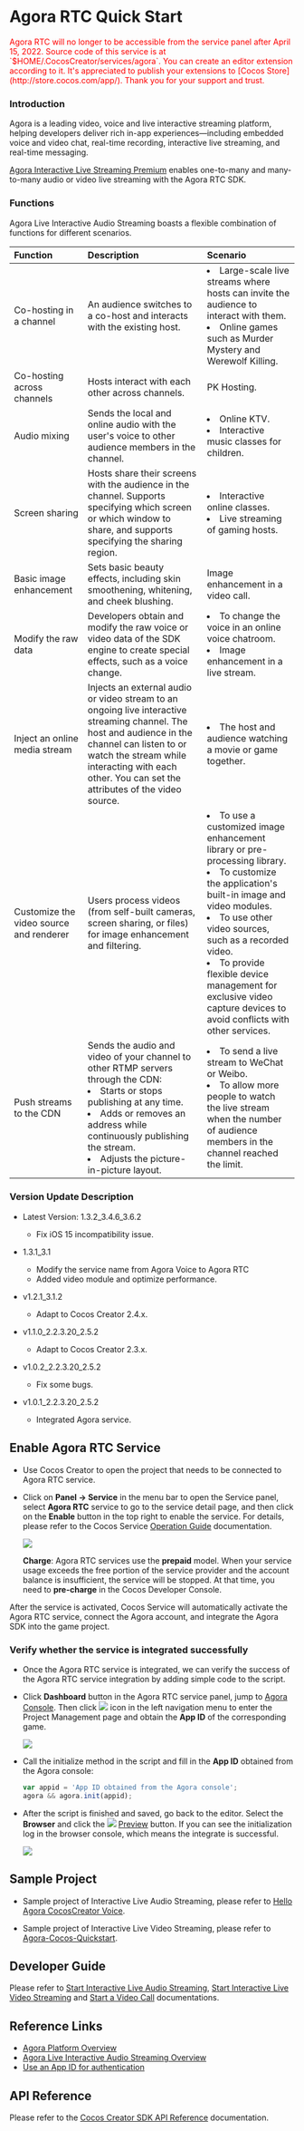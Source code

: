 # Agora RTC Quick Start

<span style="color:red">
Agora RTC will no longer to be accessible from the service panel after April 15, 2022.
Source code of this service is at `$HOME/.CocosCreator/services/agora`. You can create an editor extension according to it. It's appreciated to publish your extensions to [Cocos Store](http://store.cocos.com/app/).
Thank you for your support and trust.
</span>

### Introduction

Agora is a leading video, voice and live interactive streaming platform, helping developers deliver rich in-app experiences—including embedded voice and video chat, real-time recording, interactive live streaming, and real-time messaging.

[Agora Interactive Live Streaming Premium](https://docs.agora.io/en/Interactive%20Broadcast/product_live?platform=Cocos%20Creator) enables one-to-many and many-to-many audio or video live streaming with the Agora RTC SDK.

### Functions

Agora Live Interactive Audio Streaming boasts a flexible combination of functions for different scenarios.

| Function                                | Description                                                  | Scenario                                                     |
| :--------------------------------------- | :------------------------------------------------------------ | :------------------------------------------------------------ |
| Co-hosting in a channel                 | An audience switches to a co-host and interacts with the existing host. | <li>Large-scale live streams where hosts can invite the audience to interact with them. <li>Online games such as Murder Mystery and Werewolf Killing. |
| Co-hosting across channels              | Hosts interact with each other across channels.              | PK Hosting.                                                  |
| Audio mixing                            | Sends the local and online audio with the user's voice to other audience members in the channel. | <li>Online KTV. <li>Interactive music classes for children.  |
| Screen sharing                          | Hosts share their screens with the audience in the channel. Supports specifying which screen or which window to share, and supports specifying the sharing region. | <li>Interactive online classes.<li>Live streaming of gaming hosts. |
| Basic image enhancement                 | Sets basic beauty effects, including skin smoothening, whitening, and cheek blushing. | Image enhancement in a video call.                           |
| Modify the raw data                     | Developers obtain and modify the raw voice or video data of the SDK engine to create special effects, such as a voice change. | <li>To change the voice in an online voice chatroom.<li>Image enhancement in a live stream. |
| Inject an online media stream           | Injects an external audio or video stream to an ongoing live interactive streaming channel. The host and audience in the channel can listen to or watch the stream while interacting with each other. You can set the attributes of the video source. | <li>The host and audience watching a movie or game together. |
| Customize the video source and renderer | Users process videos (from self-built cameras, screen sharing, or files) for image enhancement and filtering. | <li>To use a customized image enhancement library or pre-processing library.<li>To customize the application's built-in image and video modules.<li>To use other video sources, such as a recorded video.<li>To provide flexible device management for exclusive video capture devices to avoid conflicts with other services. |
| Push streams to the CDN                 | Sends the audio and video of your channel to other RTMP servers through the CDN:<li>Starts or stops publishing at any time.<li>Adds or removes an address while continuously publishing the stream. <li>Adjusts the picture-in-picture layout. | <li>To send a live stream to WeChat or Weibo.<li>To allow more people to watch the live stream when the number of audience members in the channel reached the limit. |


### Version Update Description

- Latest Version: 1.3.2_3.4.6_3.6.2
    
    - Fix iOS 15 incompatibility issue.

- 1.3.1_3.1

    - Modify the service name from Agora Voice to Agora RTC
    - Added video module and optimize performance.

- v1.2.1_3.1.2

    - Adapt to Cocos Creator 2.4.x.

- v1.1.0_2.2.3.20_2.5.2

    - Adapt to Cocos Creator 2.3.x.

- v1.0.2_2.2.3.20_2.5.2

    - Fix some bugs.

- v1.0.1_2.2.3.20_2.5.2

    - Integrated Agora service.

## Enable Agora RTC Service

- Use Cocos Creator to open the project that needs to be connected to Agora RTC service.

- Click on **Panel -> Service** in the menu bar to open the Service panel, select **Agora RTC** service to go to the service detail page, and then click on the **Enable** button in the top right to enable the service. For details, please refer to the Cocos Service [Operation Guide](./index.md#usage) documentation.

    ![](agora/agora-panel.jpg)

    **Charge**: Agora RTC services use the **prepaid** model. When your service usage exceeds the free portion of the service provider and the account balance is insufficient, the service will be stopped. At that time, you need to **pre-charge** in the Cocos Developer Console. 

After the service is activated, Cocos Service will automatically activate the Agora RTC service, connect the Agora account, and integrate the Agora SDK into the game project.

### Verify whether the service is integrated successfully

- Once the Agora RTC service is integrated, we can verify the success of the Agora RTC service integration by adding simple code to the script.

- Click **Dashboard** button in the Agora RTC service panel, jump to [Agora Console](https://console.agora.io/). Then click ![](agora/agora-projecticon.jpg) icon in the left navigation menu to enter the Project Management page and obtain the **App ID** of the corresponding game.

    ![](agora/agora-param.jpg)

- Call the initialize method in the script and fill in the **App ID** obtained from the Agora console:

    ```js
    var appid = 'App ID obtained from the Agora console';
    agora && agora.init(appid);
    ```

- After the script is finished and saved, go back to the editor. Select the **Browser** and click the ![](./image/preview-button.jpg) [Preview](https://docs.cocos.com/creator/manual/en/getting-started/basics/preview-build.html) button. If you can see the initialization log in the browser console, which means the integrate is successful.

    ![](agora/agora-debugging.jpg)

## Sample Project

- Sample project of Interactive Live Audio Streaming, please refer to [Hello Agora CocosCreator Voice](https://github.com/AgoraIO/Voice-Call-for-Mobile-Gaming/blob/master/Basic-Voice-Call-for-Gaming/Hello-CocosCreator-Voice-Agora/README.md).

- Sample project of Interactive Live Video Streaming, please refer to [Agora-Cocos-Quickstart](https://docs.agora.io/en/Interactive%20Broadcast/start_live_cocos_creator?platform=Cocos%20Creator#see-also).

## Developer Guide

Please refer to [Start Interactive Live Audio Streaming](https://docs.agora.io/en/Interactive%20Broadcast/start_live_audio_cocos_creator?platform=Cocos%20Creator), [Start Interactive Live Video Streaming](https://docs.agora.io/en/Interactive%20Broadcast/start_live_cocos_creator?platform=Cocos%20Creator) and [Start a Video Call](https://docs.agora.io/en/Video/start_call_cocos_creator?platform=Android) documentations.

## Reference Links

- [Agora Platform Overview](https://docs.agora.io/en/Agora%20Platform/agora_platform?platform=Cocos%20Creator)
- [Agora Live Interactive Audio Streaming Overview](https://docs.agora.io/en/Interactive%20Broadcast/product_live?platform=Cocos%20Creator)
- [Use an App ID for authentication](https://docs.agora.io/en/Agora%20Platform/token?platform=All%20Platforms) 

## API Reference

Please refer to the [Cocos Creator SDK API Reference](https://docs.agora.io/en/Video/API%20Reference/cocos_creator/index.html?platform=All%20Platforms) documentation.
